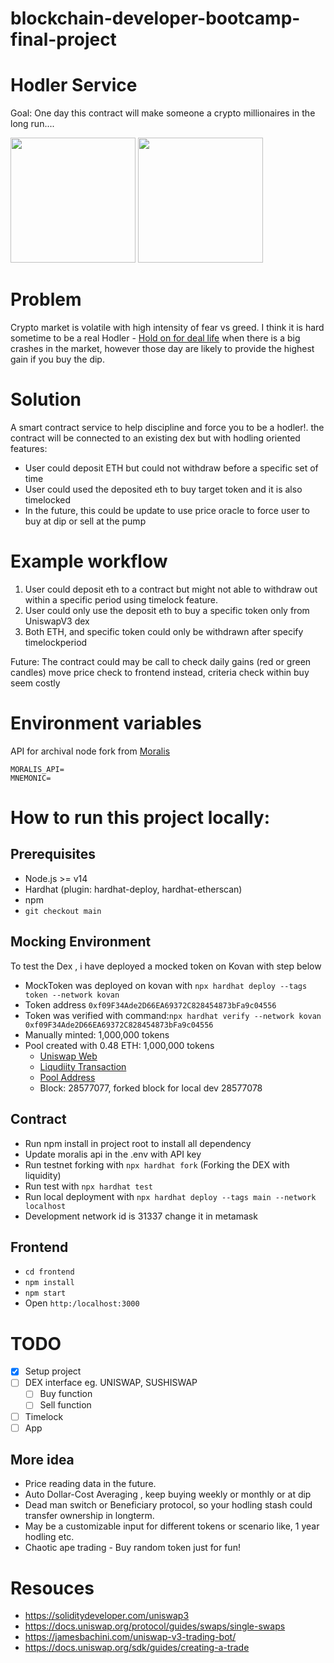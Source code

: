 # blockchain-developer-bootcamp-final-project

# **Hodler Service**
Goal: One day this contract will make someone a crypto millionaires in the long run....
<p float="center">
<img src="https://user-images.githubusercontent.com/28585719/135728318-f0c39a20-7720-4948-b52e-8ef7c7011ad2.png" height="200" />
<img src="https://user-images.githubusercontent.com/28585719/135728337-0f91cfd2-4ab0-4b2f-838d-6be9cee72d8d.png" height="200" />
</p>

# **Problem**
Crypto market is volatile with high intensity of fear vs greed. I think it is hard sometime to be a real Hodler - [Hold on for deal life]( https://www.investopedia.com/terms/h/hodl.asp) when there is a big crashes in the market, however those day are likely to provide the highest gain if you buy the dip. 

# **Solution**
A smart contract service to help discipline and force you to be a hodler!. the contract will be connected to an existing dex but with hodling oriented features:
* User could deposit ETH but could not withdraw before a specific set of time
* User could used the deposited eth to buy target token and it is also timelocked
* In the future, this could be update to use price oracle to force user to buy at dip or sell at the pump


# **Example workflow**
1. User could deposit eth to a contract but might not able to withdraw out within a specific period using timelock feature.
2. User could only use the deposit eth to buy a specific token only from UniswapV3 dex
3. Both ETH, and specific token could only be withdrawn after specify timelockperiod

Future: The contract could may be call to check daily gains (red or green candles)  move price check to frontend instead, criteria check within buy seem costly 

# **Environment variables**
API for archival node fork from [Moralis](https://moralis.io/)
```
MORALIS_API=
MNEMONIC=
```
# **How to run this project locally:**
## **Prerequisites**
- Node.js >= v14
- Hardhat (plugin: hardhat-deploy, hardhat-etherscan)
- npm
- `git checkout main`

## **Mocking Environment**
To test the Dex , i have deployed a mocked token on Kovan with step below
- MockToken was deployed on kovan with `npx hardhat deploy --tags token --network kovan`
- Token address `0xf09F34Ade2D66EA69372C828454873bFa9c04556`
- Token was verified with command:`npx hardhat verify --network kovan 0xf09F34Ade2D66EA69372C828454873bFa9c04556`
- Manually minted: 1,000,000 tokens
- Pool created with 0.48 ETH: 1,000,000 tokens
  - [Uniswap Web](https://app.uniswap.org/#/add/ETH/0xf09F34Ade2D66EA69372C828454873bFa9c04556/500)
  - [Liqudiity Transaction](https://kovan.etherscan.io/tx/0xc29e5ad0c1f3475a358477853050e5ebd33b69fba370f75c1fc59df66f0121cc)
  - [Pool Address](https://kovan.etherscan.io/address/0x0b3977134f3343565f569aa6d37bbb9e4680ae6f)
  - Block: 28577077, forked block for local dev 28577078
## **Contract**
- Run npm install in project root to install all dependency
- Update moralis api in the .env with API key
- Run testnet forking with `npx hardhat fork` (Forking the DEX with liquidity)
- Run test with `npx hardhat test`
- Run local deployment with `npx hardhat deploy --tags main --network localhost`
- Development network id is 31337 change it in metamask

## **Frontend**
- `cd frontend`
- `npm install`
- `npm start`
- Open `http:/localhost:3000`
    

# **TODO**
- [x] Setup project
- [ ] DEX interface eg. UNISWAP, SUSHISWAP
  - [ ] Buy function
  - [ ] Sell function
- [ ] Timelock
- [ ] App

## **More idea** 
* Price reading data in the future.
* Auto Dollar-Cost Averaging , keep buying weekly or monthly or at dip
* Dead man switch or Beneficiary protocol, so your hodling stash could transfer ownership in longterm.
* May be a customizable input for different tokens or scenario like, 1 year hodling etc.
* Chaotic ape trading - Buy random token just for fun!

# **Resouces**

* https://soliditydeveloper.com/uniswap3
* https://docs.uniswap.org/protocol/guides/swaps/single-swaps
* https://jamesbachini.com/uniswap-v3-trading-bot/
* https://docs.uniswap.org/sdk/guides/creating-a-trade